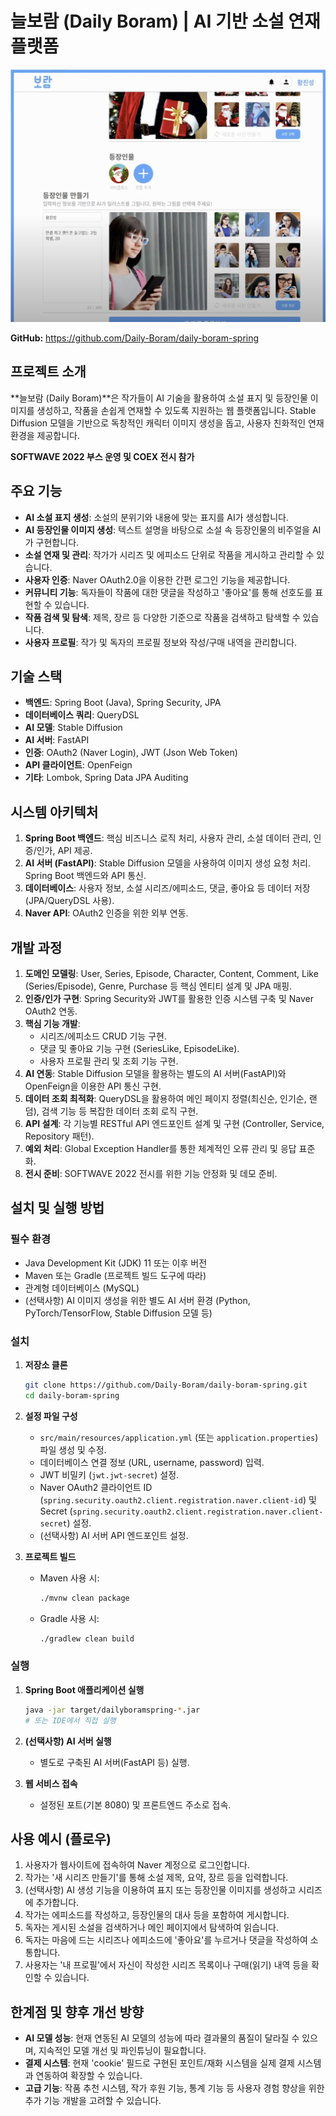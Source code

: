 # 늘보람 (Daily Boram) | AI 기반 소설 연재 플랫폼

![image](<./image.png>)  <!-- TODO: 프로젝트 대표 이미지 삽입 -->

**GitHub:** https://github.com/Daily-Boram/daily-boram-spring

## 프로젝트 소개
**늘보람 (Daily Boram)**은 작가들이 AI 기술을 활용하여 소설 표지 및 등장인물 이미지를 생성하고, 작품을 손쉽게 연재할 수 있도록 지원하는 웹 플랫폼입니다. Stable Diffusion 모델을 기반으로 독창적인 캐릭터 이미지 생성을 돕고, 사용자 친화적인 연재 환경을 제공합니다.

**SOFTWAVE 2022 부스 운영 및 COEX 전시 참가**

## 주요 기능
- **AI 소설 표지 생성**: 소설의 분위기와 내용에 맞는 표지를 AI가 생성합니다.
- **AI 등장인물 이미지 생성**: 텍스트 설명을 바탕으로 소설 속 등장인물의 비주얼을 AI가 구현합니다.
- **소설 연재 및 관리**: 작가가 시리즈 및 에피소드 단위로 작품을 게시하고 관리할 수 있습니다.
- **사용자 인증**: Naver OAuth2.0을 이용한 간편 로그인 기능을 제공합니다.
- **커뮤니티 기능**: 독자들이 작품에 대한 댓글을 작성하고 '좋아요'를 통해 선호도를 표현할 수 있습니다.
- **작품 검색 및 탐색**: 제목, 장르 등 다양한 기준으로 작품을 검색하고 탐색할 수 있습니다.
- **사용자 프로필**: 작가 및 독자의 프로필 정보와 작성/구매 내역을 관리합니다.

## 기술 스택
- **백엔드**: Spring Boot (Java), Spring Security, JPA
- **데이터베이스 쿼리**: QueryDSL
- **AI 모델**: Stable Diffusion
- **AI 서버**: FastAPI
- **인증**: OAuth2 (Naver Login), JWT (Json Web Token)
- **API 클라이언트**: OpenFeign
- **기타**: Lombok, Spring Data JPA Auditing

## 시스템 아키텍처

1.  **Spring Boot 백엔드**: 핵심 비즈니스 로직 처리, 사용자 관리, 소설 데이터 관리, 인증/인가, API 제공.
2.  **AI 서버 (FastAPI)**: Stable Diffusion 모델을 사용하여 이미지 생성 요청 처리. Spring Boot 백엔드와 API 통신.
3.  **데이터베이스**: 사용자 정보, 소설 시리즈/에피소드, 댓글, 좋아요 등 데이터 저장 (JPA/QueryDSL 사용).
4.  **Naver API**: OAuth2 인증을 위한 외부 연동.

## 개발 과정
1.  **도메인 모델링**: User, Series, Episode, Character, Content, Comment, Like (Series/Episode), Genre, Purchase 등 핵심 엔티티 설계 및 JPA 매핑.
2.  **인증/인가 구현**: Spring Security와 JWT를 활용한 인증 시스템 구축 및 Naver OAuth2 연동.
3.  **핵심 기능 개발**:
    *   시리즈/에피소드 CRUD 기능 구현.
    *   댓글 및 좋아요 기능 구현 (SeriesLike, EpisodeLike).
    *   사용자 프로필 관리 및 조회 기능 구현.
4.  **AI 연동**: Stable Diffusion 모델을 활용하는 별도의 AI 서버(FastAPI)와 OpenFeign을 이용한 API 통신 구현.
5.  **데이터 조회 최적화**: QueryDSL을 활용하여 메인 페이지 정렬(최신순, 인기순, 랜덤), 검색 기능 등 복잡한 데이터 조회 로직 구현.
6.  **API 설계**: 각 기능별 RESTful API 엔드포인트 설계 및 구현 (Controller, Service, Repository 패턴).
7.  **예외 처리**: Global Exception Handler를 통한 체계적인 오류 관리 및 응답 표준화.
8.  **전시 준비**: SOFTWAVE 2022 전시를 위한 기능 안정화 및 데모 준비.

## 설치 및 실행 방법

### 필수 환경
-   Java Development Kit (JDK) 11 또는 이후 버전
-   Maven 또는 Gradle (프로젝트 빌드 도구에 따라)
-   관계형 데이터베이스 (MySQL)
-   (선택사항) AI 이미지 생성을 위한 별도 AI 서버 환경 (Python, PyTorch/TensorFlow, Stable Diffusion 모델 등)

### 설치
1.  **저장소 클론**
    ```bash
    git clone https://github.com/Daily-Boram/daily-boram-spring.git
    cd daily-boram-spring
    ```
2.  **설정 파일 구성**
    *   `src/main/resources/application.yml` (또는 `application.properties`) 파일 생성 및 수정.
    *   데이터베이스 연결 정보 (URL, username, password) 입력.
    *   JWT 비밀키 (`jwt.jwt-secret`) 설정.
    *   Naver OAuth2 클라이언트 ID (`spring.security.oauth2.client.registration.naver.client-id`) 및 Secret (`spring.security.oauth2.client.registration.naver.client-secret`) 설정.
    *   (선택사항) AI 서버 API 엔드포인트 설정.

3.  **프로젝트 빌드**
    *   Maven 사용 시:
        ```bash
        ./mvnw clean package
        ```
    *   Gradle 사용 시:
        ```bash
        ./gradlew clean build
        ```

### 실행
1.  **Spring Boot 애플리케이션 실행**
    ```bash
    java -jar target/dailyboramspring-*.jar
    # 또는 IDE에서 직접 실행
    ```
2.  **(선택사항) AI 서버 실행**
    *   별도로 구축된 AI 서버(FastAPI 등) 실행.

3.  **웹 서비스 접속**
    *   설정된 포트(기본 8080) 및 프론트엔드 주소로 접속.

## 사용 예시 (플로우)
1.  사용자가 웹사이트에 접속하여 Naver 계정으로 로그인합니다.
2.  작가는 '새 시리즈 만들기'를 통해 소설 제목, 요약, 장르 등을 입력합니다.
3.  (선택사항) AI 생성 기능을 이용하여 표지 또는 등장인물 이미지를 생성하고 시리즈에 추가합니다.
4.  작가는 에피소드를 작성하고, 등장인물의 대사 등을 포함하여 게시합니다.
5.  독자는 게시된 소설을 검색하거나 메인 페이지에서 탐색하여 읽습니다.
6.  독자는 마음에 드는 시리즈나 에피소드에 '좋아요'를 누르거나 댓글을 작성하여 소통합니다.
7.  사용자는 '내 프로필'에서 자신이 작성한 시리즈 목록이나 구매(읽기) 내역 등을 확인할 수 있습니다.

## 한계점 및 향후 개선 방향
-   **AI 모델 성능**: 현재 연동된 AI 모델의 성능에 따라 결과물의 품질이 달라질 수 있으며, 지속적인 모델 개선 및 파인튜닝이 필요합니다.
-   **결제 시스템**: 현재 'cookie' 필드로 구현된 포인트/재화 시스템을 실제 결제 시스템과 연동하여 확장할 수 있습니다.
-   **고급 기능**: 작품 추천 시스템, 작가 후원 기능, 통계 기능 등 사용자 경험 향상을 위한 추가 기능 개발을 고려할 수 있습니다.